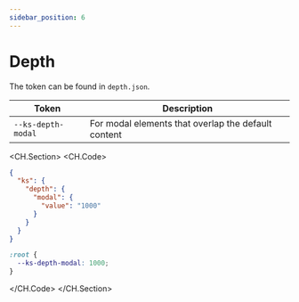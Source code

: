```yaml
---
sidebar_position: 6
---
```


# Depth

The token can be found in `depth.json`.

| Token              | Description                                         |
| ------------------ | --------------------------------------------------- |
| `--ks-depth-modal` | For modal elements that overlap the default content |

<CH.Section>
<CH.Code>

```json box-shadow.json
{
  "ks": {
    "depth": {
      "modal": {
        "value": "1000"
      }
    }
  }
}
```

```css tokens.css
:root {
  --ks-depth-modal: 1000;
}
```

</CH.Code>
</CH.Section>
